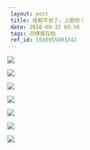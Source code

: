 ```yaml
---
 layout: post
 title: 啥都不说了，上图吧！
 date: 2018-09-15 03:56
 tags: 旧博客存档
 ref_id: 1536955003242
---
```

[![](http://imglf4.nosdn0.126.net/img/d3RhVFdGTXZTU3FWYjUvU0NEZTFhdExuNFVFUnhDODEyY2JXUTFVd0dwWUxmQjlvZGxLOGNBPT0.jpg)](http://imglf4.nosdn0.126.net/img/d3RhVFdGTXZTU3FWYjUvU0NEZTFhdExuNFVFUnhDODEyY2JXUTFVd0dwWUxmQjlvZGxLOGNBPT0.jpg)

[![](http://imglf3.nosdn0.126.net/img/d3RhVFdGTXZTU3FWYjUvU0NEZTFhbitNT0VDdlFGOUZWQmhBMFZ6ZHp3Q2ZPNnluQTdoTnpnPT0.jpg)](http://imglf3.nosdn0.126.net/img/d3RhVFdGTXZTU3FWYjUvU0NEZTFhbitNT0VDdlFGOUZWQmhBMFZ6ZHp3Q2ZPNnluQTdoTnpnPT0.jpg)

[![](http://imglf5.nosdn0.126.net/img/d3RhVFdGTXZTU3FWYjUvU0NEZTFhb3ZZRWFnNjdTV0R5ckw1NFpMMlhvN2VyQnFUMXlNZXJRPT0.jpg)](http://imglf5.nosdn0.126.net/img/d3RhVFdGTXZTU3FWYjUvU0NEZTFhb3ZZRWFnNjdTV0R5ckw1NFpMMlhvN2VyQnFUMXlNZXJRPT0.jpg)

[![](http://imglf5.nosdn0.126.net/img/d3RhVFdGTXZTU3FWYjUvU0NEZTFhallzUlEyQW90bzErTWY1UmtnYWwzSkdQSHM1ZDBoSFJBPT0.jpg)](http://imglf5.nosdn0.126.net/img/d3RhVFdGTXZTU3FWYjUvU0NEZTFhallzUlEyQW90bzErTWY1UmtnYWwzSkdQSHM1ZDBoSFJBPT0.jpg)

[![](http://imglf5.nosdn0.126.net/img/d3RhVFdGTXZTU3FWYjUvU0NEZTFhcFFyM1JWWDJlTHRyRVkvU0xzQ0VYTWJqMVRpejBESGhRPT0.jpg)](http://imglf5.nosdn0.126.net/img/d3RhVFdGTXZTU3FWYjUvU0NEZTFhcFFyM1JWWDJlTHRyRVkvU0xzQ0VYTWJqMVRpejBESGhRPT0.jpg)

[![](http://imglf4.nosdn0.126.net/img/d3RhVFdGTXZTU3FWYjUvU0NEZTFhbUgxNUhOcHUxN2k0T0pOQlJLZTVYbm4vSVpOVkpRSVVnPT0.jpg)](http://imglf4.nosdn0.126.net/img/d3RhVFdGTXZTU3FWYjUvU0NEZTFhbUgxNUhOcHUxN2k0T0pOQlJLZTVYbm4vSVpOVkpRSVVnPT0.jpg)

[![](http://imglf3.nosdn0.126.net/img/d3RhVFdGTXZTU3FWYjUvU0NEZTFhbU9KTW4wekl0MGFDUEpaQms2ZmVoeDl5SFpKMWd0NU5nPT0.jpg)](http://imglf3.nosdn0.126.net/img/d3RhVFdGTXZTU3FWYjUvU0NEZTFhbU9KTW4wekl0MGFDUEpaQms2ZmVoeDl5SFpKMWd0NU5nPT0.jpg)

